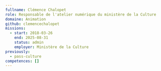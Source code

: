 ```yaml
---
fullname: Clémence Chalopet
role: Responsable de l'atelier numérique du ministère de la Culture
domaine: Animation
github: clemencechalopet
missions:
  - start: 2018-03-26
    end: 2025-08-31
    status: admin
    employer: Ministère de la Culture
previously:
  - pass-culture
competences: []
---
```

